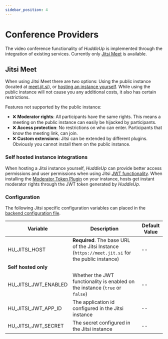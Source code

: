 ```yaml
---
sidebar_position: 4
---
```


# Conference Providers

The video conference functionality of _HuddleUp_ is implemented through the integration of existing services. Currently only [Jitsi Meet](https://jitsi.org) is available.

## Jitsi Meet

When using Jitsi Meet there are two options: Using the public instance (located at [meet.jit.si](https://meet.jit.si)), or [hosting an instance yourself](https://jitsi.github.io/handbook/docs/devops-guide/devops-guide-start). While using the public instance will not cause you any additional costs, it also has certain restrictions.

Features not supported by the public instance:

- ❌ **Moderator rights**: All participants have the same rights. This means a meeting on the public instance can easily be hijacked by participants.
- ❌ **Access protection**: No restrictions on who can enter. Participants that know the meeting link, can join.
- ❌ **Custom extensions**: Jitsi can be extended by different plugins. Obviously you cannot install them on the public instance.

### Self hosted instance integrations

When hosting a Jitsi instance yourself, _HuddleUp_ can provide better access permissions and user permissions when using Jitsi [JWT functionality](https://github.com/jitsi/lib-jitsi-meet/blob/master/doc/tokens.md). When installing the [Moderator Token Plugin](https://github.com/nvonahsen/jitsi-token-moderation-plugin/) on your instance, hosts get instant moderator rights through the JWT token generated by _HuddleUp_.

### Configuration

The following Jitsi specific configuration variables can placed in the [backend configuration file](configuration.md#backend-configuration).

| Variable | Description | Default Value |
| -------- | ----------- | -------- |
| HU_JITSI_HOST | **Required**. The base URL of the Jitsi Instance (`https://meet.jit.si` for the public instance) | -- |
| **Self hosted only** | | |
| HU_JITSI_JWT_ENABLED | Whether the JWT functionality is enabled on the instance (`true` or `false`) | -- |
| HU_JITSI_JWT_APP_ID | The application id configured in the Jitsi instance | -- |
| HU_JITSI_JWT_SECRET | The secret configured in the Jitsi instance | -- |
